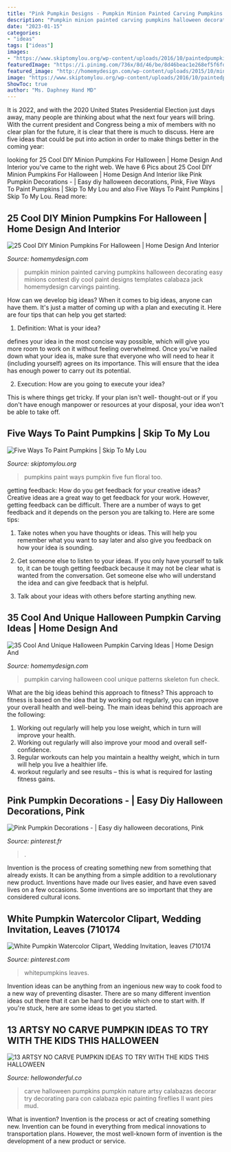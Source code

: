 ```yaml
---
title: "Pink Pumpkin Designs - Pumpkin Minion Painted Carving Pumpkins Halloween Decorating Easy Minions Contest Diy Cool Paint Designs Templates Calabaza Jack Homemydesign Carvings Painting"
description: "Pumpkin minion painted carving pumpkins halloween decorating easy minions contest diy cool paint designs templates calabaza jack homemydesign carvings painting"
date: "2023-01-15"
categories:
- "ideas"
tags: ["ideas"]
images:
- "https://www.skiptomylou.org/wp-content/uploads/2016/10/paintedpumpkin-6.jpg"
featuredImage: "https://i.pinimg.com/736x/8d/46/be/8d46beac1e268ef5f6fd52a34208a754.jpg"
featured_image: "http://homemydesign.com/wp-content/uploads/2015/10/minion-pumpkin-ideas.jpg"
image: "https://www.skiptomylou.org/wp-content/uploads/2016/10/paintedpumpkin-6.jpg"
ShowToc: true
author: "Ms. Daphney Hand MD"
---
```



It is 2022, and with the 2020 United States Presidential Election just days away, many people are thinking about what the next four years will bring. With the current president and Congress being a mix of members with no clear plan for the future, it is clear that there is much to discuss. Here are five ideas that could be put into action in order to make things better in the coming year: 

	

		
looking for 25 Cool DIY Minion Pumpkins For Halloween | Home Design And Interior you've came to the right web. We have 6 Pics about 25 Cool DIY Minion Pumpkins For Halloween | Home Design And Interior like Pink Pumpkin Decorations - | Easy diy halloween decorations, Pink, Five Ways To Paint Pumpkins | Skip To My Lou and also Five Ways To Paint Pumpkins | Skip To My Lou. Read more:
		
    
## 25 Cool DIY Minion Pumpkins For Halloween | Home Design And Interior

<img loading=lazy src="http://homemydesign.com/wp-content/uploads/2015/10/minion-pumpkin-ideas.jpg" onerror="this.onerror=null;this.src='https://tse4.mm.bing.net/th?id=OIP.KI3cQy4BTy2bZweRPyx0jgHaJ4&amp;pid=15.1';" alt="25 Cool DIY Minion Pumpkins For Halloween | Home Design And Interior">

_Source: homemydesign.com_

>pumpkin minion painted carving pumpkins halloween decorating easy minions contest diy cool paint designs templates calabaza jack homemydesign carvings painting. 

	

How can we develop big ideas?
When it comes to big ideas, anyone can have them. It's just a matter of coming up with a plan and executing it. Here are four tips that can help you get started:
1. Definition: What is your idea?

 defines your idea in the most concise way possible, which will give you more room to work on it without feeling overwhelmed. Once you've nailed down what your idea is, make sure that everyone who will need to hear it (including yourself) agrees on its importance. This will ensure that the idea has enough power to carry out its potential.

2. Execution: How are you going to execute your idea?

This is where things get tricky. If your plan isn't well- thought-out or if you don't have enough manpower or resources at your disposal, your idea won't be able to take off.

    
## Five Ways To Paint Pumpkins | Skip To My Lou

<img loading=lazy src="https://www.skiptomylou.org/wp-content/uploads/2016/10/paintedpumpkin-6.jpg" onerror="this.onerror=null;this.src='https://tse3.mm.bing.net/th?id=OIP.Tq66NLkhnsjI6b8nIzOcggHaLH&amp;pid=15.1';" alt="Five Ways To Paint Pumpkins | Skip To My Lou">

_Source: skiptomylou.org_

>pumpkins paint ways pumpkin five fun floral too. 

	

getting feedback: How do you get feedback for your creative ideas?
Creative ideas are a great way to get feedback for your work. However, getting feedback can be difficult. There are a number of ways to get feedback and it depends on the person you are talking to. Here are some tips:
1. Take notes when you have thoughts or ideas. This will help you remember what you want to say later and also give you feedback on how your idea is sounding.

2. Get someone else to listen to your ideas. If you only have yourself to talk to, it can be tough getting feedback because it may not be clear what is wanted from the conversation. Get someone else who will understand the idea and can give feedback that is helpful.

3. Talk about your ideas with others before starting anything new.

    
## 35 Cool And Unique Halloween Pumpkin Carving Ideas | Home Design And

<img loading=lazy src="http://homemydesign.com/wp-content/uploads/2017/10/skeleton-halloween-pumpkin-carving-ideas.jpg" onerror="this.onerror=null;this.src='https://tse3.mm.bing.net/th?id=OIP.dY-zxgVvNUzt3pzY9hxa_wHaIC&amp;pid=15.1';" alt="35 Cool And Unique Halloween Pumpkin Carving Ideas | Home Design And">

_Source: homemydesign.com_

>pumpkin carving halloween cool unique patterns skeleton fun check. 

	

What are the big ideas behind this approach to fitness?
This approach to fitness is based on the idea that by working out regularly, you can improve your overall health and well-being. The main ideas behind this approach are the following: 
1) Working out regularly will help you lose weight, which in turn will improve your health. 
2) Working out regularly will also improve your mood and overall self-confidence. 
3) Regular workouts can help you maintain a healthy weight, which in turn will help you live a healthier life. 
4) workout regularly and see results – this is what is required for lasting fitness gains.

    
## Pink Pumpkin Decorations - | Easy Diy Halloween Decorations, Pink

<img loading=lazy src="https://i.pinimg.com/736x/8d/46/be/8d46beac1e268ef5f6fd52a34208a754.jpg" onerror="this.onerror=null;this.src='https://tse4.mm.bing.net/th?id=OIP.XGJ5ye0e3YTExToJXb4GVAHaLH&amp;pid=15.1';" alt="Pink Pumpkin Decorations - | Easy diy halloween decorations, Pink">

_Source: pinterest.fr_

>. 

	

Invention is the process of creating something new from something that already exists. It can be anything from a simple addition to a revolutionary new product. Inventions have made our lives easier, and have even saved lives on a few occasions. Some inventions are so important that they are considered cultural icons.

    
## White Pumpkin Watercolor Clipart, Wedding Invitation, Leaves (710174

<img loading=lazy src="https://i.pinimg.com/736x/07/11/04/0711049aac58d84bdad814da3287a067.jpg" onerror="this.onerror=null;this.src='https://tse4.mm.bing.net/th?id=OIP.gNjycv5a6W5kgcqw5WFPiAHaHa&amp;pid=15.1';" alt="White Pumpkin Watercolor Clipart, Wedding Invitation, leaves (710174">

_Source: pinterest.com_

>whitepumpkins leaves. 

	

Invention ideas can be anything from an ingenious new way to cook food to a new way of preventing disaster. There are so many different invention ideas out there that it can be hard to decide which one to start with. If you're stuck, here are some ideas to get you started.

    
## 13 ARTSY NO CARVE PUMPKIN IDEAS TO TRY WITH THE KIDS THIS HALLOWEEN

<img loading=lazy src="https://www.hellowonderful.co/ckfinder/userfiles/images/No-Carve-Nature-Pumpkins.jpg" onerror="this.onerror=null;this.src='https://tse3.mm.bing.net/th?id=OIP.pzQ7lq0crThEg0zxMVc9hgHaLH&amp;pid=15.1';" alt="13 ARTSY NO CARVE PUMPKIN IDEAS TO TRY WITH THE KIDS THIS HALLOWEEN">

_Source: hellowonderful.co_

>carve halloween pumpkins pumpkin nature artsy calabazas decorar try decorating para con calabaza epic painting fireflies ll want pies mud. 

	

What is invention?
Invention is the process or act of creating something new. Invention can be found in everything from medical innovations to transportation plans. However, the most well-known form of invention is the development of a new product or service.

